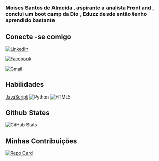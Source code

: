 ### Moises Santos de Almeida , aspirante a analista Front and , conclui um boot camp da Dio , Eduzz desde então tenho aprendido bastante 

## Conecte -se comigo
[![LinkedIn](https://img.shields.io/badge/LinkedIn-0077B5?style=for-the-badge&logo=LinkedIn)](https://www.linkedin.com/in/moises-santos-de-almeida-280048292/)

[![Facebook](https://img.shields.io/badge/Facebook-1877F2?style=for-the-badge&logo=facebook&logoColor=white)](https://www.facebook.com/SEUUSERNAME/)

[![Gmail](https://img.shields.io/badge/Gmail-333333?style=for-the-badge&logo=gmail&logoColor=red)](mailto:almeidaquirino@gmail.com)


## Habilidades
[JavaScript](https://img.shields.io/badge/JavaScript-000?style=for-the-badge&logo=javascript)
![Python](https://img.shields.io/badge/Python-000?style=for-the-badge&logo=python)
![HTML5](https://img.shields.io/badge/HTML5-000?style=for-the-badge&logo=html5)


##  Github States
![GitHub Stats](https://github-readme-stats.vercel.app/api?username=Moidev2021&theme=transparent&bg_color=000&border_color=30A3DC&show_icons=true&icon_color=30A3DC&title_color=E94D5F&text_color=FFF)



## Minhas Contribuições 
[![Repo Card](https://github-readme-stats.vercel.app/api/pin/?username=Moidev2021&repo=https://github.com/Moidev2021&bg_color=000&border_color=30A3DC&show_icons=true&icon_color=30A3DC&title_color=E94D5F&text_color=FFF)](https://github.com/Moidev2021/https://github.com/Moidev2021)
